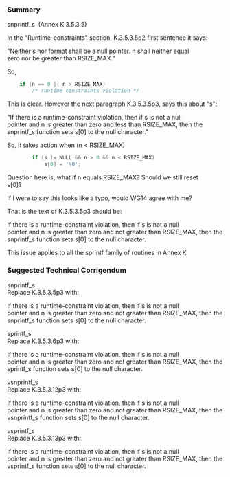 ### Summary

snprintf\_s  (Annex K.3.5.3.5)  

In the "Runtime-constraints" section, K.3.5.3.5p2 first sentence it says:  

"Neither s nor format shall be a null pointer. n shall neither equal  
zero nor be greater than RSIZE\_MAX."  

So,

```c
    if (n == 0 || n > RSIZE_MAX)
        /* runtime constraints violation */
```

This is clear. However the next paragraph K.3.5.3.5p3, says this about "s":  

"If there is a runtime-constraint violation, then if s is not a null  
pointer and n is greater than zero and less than RSIZE\_MAX, then the  
snprintf\_s function sets s\[0] to the null character."  

So, it takes action when (n \< RSIZE\_MAX)

```c
        if (s != NULL && n > 0 && n < RSIZE_MAX)
            s[0] = '\0';
```

Question here is, what if n equals RSIZE\_MAX? Should we still reset  
s\[0]?  

If I were to say this looks like a typo, would WG14 agree with me?  

That is the text of K.3.5.3.5p3 should be:  

If there is a runtime-constraint violation, then if s is not a null  
pointer and n is greater than zero and not greater than RSIZE\_MAX, then the  
snprintf\_s function sets s\[0] to the null character.  

This issue applies to all the sprintf family of routines in Annex K

### Suggested Technical Corrigendum

snprintf\_s  
Replace K.3.5.3.5p3 with:  

If there is a runtime-constraint violation, then if s is not a null  
pointer and n is greater than zero and not greater than RSIZE\_MAX, then the  
snprintf\_s function sets s\[0] to the null character.  

sprintf\_s  
Replace K.3.5.3.6p3 with:  

If there is a runtime-constraint violation, then if s is not a null  
pointer and n is greater than zero and not greater than RSIZE\_MAX, then the  
sprintf\_s function sets s\[0] to the null character.  

vsnprintf\_s  
Replace K.3.5.3.12p3 with:  

If there is a runtime-constraint violation, then if s is not a null  
pointer and n is greater than zero and not greater than RSIZE\_MAX, then the  
vsnprintf\_s function sets s\[0] to the null character.  

vsprintf\_s  
Replace K.3.5.3.13p3 with:  

If there is a runtime-constraint violation, then if s is not a null  
pointer and n is greater than zero and not greater than RSIZE\_MAX, then the  
vsprintf\_s function sets s\[0] to the null character.
